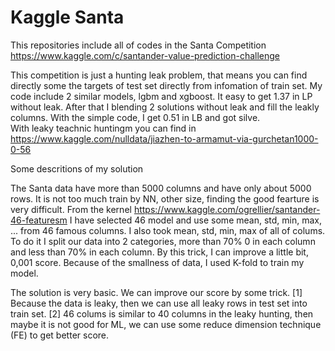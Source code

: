 # Kaggle Santa

This repositories include all of codes in the Santa Competition https://www.kaggle.com/c/santander-value-prediction-challenge

This competition is just a hunting leak problem, that means you can find directly some the targets of test set directly from infomation of train set. 
My code include 2 similar models, lgbm and xgboost. It easy to get 1.37 in LP without leak. After that I blending 2 solutions  without leak and fill the leakly columns. With the simple code, I get 0.51 in LB and got silve.  
With leaky teachnic huntingm you can find in https://www.kaggle.com/nulldata/jiazhen-to-armamut-via-gurchetan1000-0-56

Some descritions of my solution

The Santa data have more than 5000 columns and have only about 5000 rows. It is not too much train by NN, other size, finding the good fearture is very difficult. From the kernel https://www.kaggle.com/ogrellier/santander-46-featuresm I have selected 46 model and use some mean, std, min, max, ... from 46 famous columns. I also took mean, std, min, max of all of colums. To do it I split our data into 2 categories, more than 70% 0 in each column and less than 70% in each column. By this trick, I can improve a little bit, 0,001 score. Because of the smallness of data, I used K-fold to train my model. 

The solution is very basic. We can improve our score by some trick.
[1] Because the data is leaky, then we can use all leaky rows in test set  into train set.
[2] 46 colums is similar to 40 columns in the leaky hunting, then maybe it is not good for ML, we can use some reduce dimension technique (FE) to get better score. 

